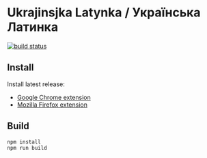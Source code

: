 
Ukrajinsjka Latynka / Українська Латинка
========================================

[![build status](https://travis-ci.org/paiv/latynka.svg?branch=ci)](https://travis-ci.org/paiv/latynka)


Install
-------

Install latest release:

* [Google Chrome extension](https://chrome.google.com/webstore/detail/joeekaccddgdgpdacldaoklcpefkjmck)
* [Mozilla Firefox extension](https://addons.mozilla.org/en-US/firefox/addon/uk-latynka/)


Build
-----

```sh
npm install
npm run build
```
